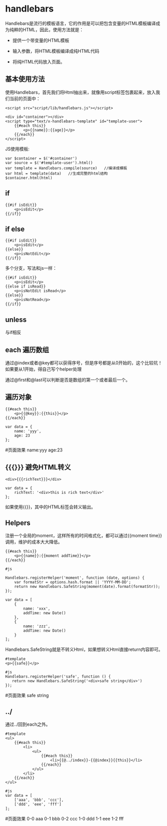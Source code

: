 # handlebars

Handlebars是流行的模板语言，它的作用是可以把包含变量的HTML模板编译成为纯粹的HTML，因此，使用方法就是：

- 提供一个带变量的HTML模板

- 输入参数，将HTML模板编译成纯HTML代码

- 将纯HTML代码放入页面。


## 基本使用方法

使用Handlebars，首先我们将Html抽出来，就像用script标签包裹起来，放入我们当前的页面中：

```
<script src="script/lib/handlebars.js"></script>

<div id="container"></div>
<script type="text/x-handlebars-template" id="template-user">
    {{#each this}}
        <p>{{name}}:{{age}}</p>
    {{/each}}
</script>
```

JS使用模板:

```
var $container = $('#container')
var source = $('#template-user').html()
var template = Handlebars.compile(source)   //编译成模板
var html = template(data)   //生成完整的html结构
$container.html(html)
```


## if

    {{#if isEdit}}
        <p>isEdit</p>
    {{/if}}


## if else

    {{#if isEdit}}
        <p>isEdit</p>
    {{else}}
        <p>isNotEdit</p>
    {{/if}}


多个分支，写法和js一样：

    {{#if isEdit}}
        <p>isEdit</p>
    {{else if isRead}}
        <p>isNotEdit isRead</p>
    {{else}}
        <p>isNotRead</p>
    {{/if}}


## unless

与if相反


## each 遍历数组

通过@index或者@key都可以获得序号，但是序号都是从0开始的，这个比较坑！如果要从1开始，得自己写个helper处理

通过@first和@last可以判断是否是数组的第一个或者最后一个。



## 遍历对象

    {{#each this}}
        <p>{{@key}}:{{this}}</p>
    {{/each}}
    
    var data = {
        name: 'yyy',
        age: 23
    };

#页面效果
name:yyy
age:23



## {{{}}} 避免HTML转义

    <div>{{{richText}}}</div>

    var data = {
        richText: '<div>this is rich text</div>'
    };


如果使用{{}}，其中的HTML标签会转义输出。


## Helpers

注册一个全局的moment，这样所有的时间格式化，都可以通过{{moment time}}调用，维护的成本大大降低。

    {{#each this}}
        <p>{{name}}:{{moment addTime}}</p>
    {{/each}}
    
    #js
    
    Handlebars.registerHelper('moment', function (date, options) {
        var formatStr = options.hash.format || 'YYYY-MM-DD';
        return new Handlebars.SafeString(moment(date).format(formatStr));
    });
    
    var data = [
        {
            name: 'xxx',
            addTime: new Date()
        },
        {
            name: 'zzz',
            addTime: new Date()
        }
    ];


Handlebars.SafeString就是不转义Html，如果想转义Html直接return内容即可。

    #template
    <p>{{safe}}</p>
    
    #js
    Handlebars.registerHelper('safe', function () {
       return new Handlebars.SafeString('<div>safe string</div>')
    });

#页面效果
safe string


## ../

通过../回到each之外。

    #template
    <ul>
        {{#each this}}
            <li>
                <ul>
                    {{#each this}}
                        <li>{{@../index}}-{{@index}}{{this}}</li>
                    {{/each}}
                </ul>
            </li>
        {{/each}}
    </ul>
    
    #js
    var data = [
        ['aaa', 'bbb', 'ccc'],
        ['ddd', 'eee', 'fff']
    ];

#页面效果
0-0 aaa
0-1 bbb
0-2 ccc
1-0 ddd
1-1 eee
1-2 fff


